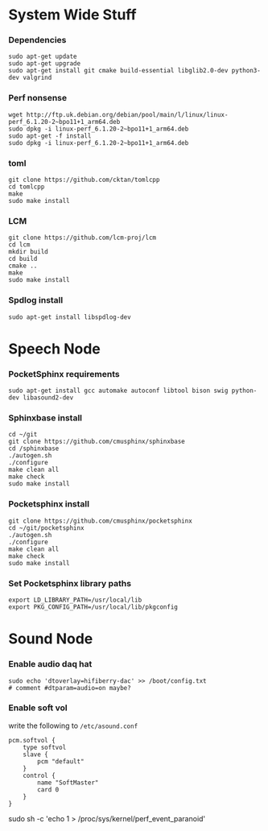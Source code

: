 # System Wide Stuff

### Dependencies
```
sudo apt-get update
sudo apt-get upgrade
sudo apt-get install git cmake build-essential libglib2.0-dev python3-dev valgrind
```

### Perf nonsense
```
wget http://ftp.uk.debian.org/debian/pool/main/l/linux/linux-perf_6.1.20-2~bpo11+1_arm64.deb
sudo dpkg -i linux-perf_6.1.20-2~bpo11+1_arm64.deb 
sudo apt-get -f install
sudo dpkg -i linux-perf_6.1.20-2~bpo11+1_arm64.deb 
```

### toml
```
git clone https://github.com/cktan/tomlcpp
cd tomlcpp
make
sudo make install
```

### LCM
```
git clone https://github.com/lcm-proj/lcm
cd lcm
mkdir build
cd build
cmake ..
make
sudo make install
```

### Spdlog install
```
sudo apt-get install libspdlog-dev
```

# Speech Node

### PocketSphinx requirements
```
sudo apt-get install gcc automake autoconf libtool bison swig python-dev libasound2-dev
```

### Sphinxbase install
```
cd ~/git
git clone https://github.com/cmusphinx/sphinxbase
cd /sphinxbase
./autogen.sh
./configure
make clean all
make check
sudo make install
```

### Pocketsphinx install
```
git clone https://github.com/cmusphinx/pocketsphinx
cd ~/git/pocketsphinx
./autogen.sh 
./configure 
make clean all 
make check 
sudo make install
```

### Set Pocketsphinx library paths
```
export LD_LIBRARY_PATH=/usr/local/lib
export PKG_CONFIG_PATH=/usr/local/lib/pkgconfig
```

# Sound Node

### Enable audio daq hat
```
sudo echo 'dtoverlay=hifiberry-dac' >> /boot/config.txt
# comment #dtparam=audio=on maybe?
```

### Enable soft vol
write the following to `/etc/asound.conf`
```
pcm.softvol { 
    type softvol 
    slave { 
        pcm "default"
    }
    control { 
        name "SoftMaster" 
        card 0
    }
}
```


sudo sh -c 'echo 1 > /proc/sys/kernel/perf_event_paranoid'